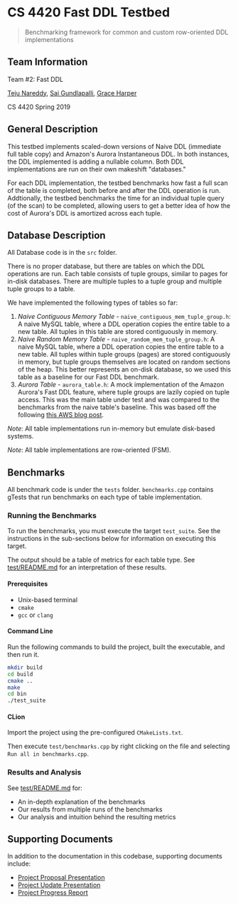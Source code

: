 # CS 4420 Fast DDL Testbed

> Benchmarking framework for common and custom row-oriented DDL implementations

## Team Information

Team #2: Fast DDL

[Teju Nareddy](https://github.com/nareddyt),
 [Sai Gundlapalli](https://github.com/graceharper),
 [Grace Harper](https://github.com/sgundlapalli11)

CS 4420 Spring 2019

## General Description 

This testbed implements scaled-down versions of Naive DDL (immediate full table copy) and Amazon's Aurora Instantaneous DDL. In both instances, the DDL implemented is adding a nullable column. Both DDL implementations are run on their own makeshift "databases."

For each DDL implementation, the testbed benchmarks how fast a full scan of the table is completed, both before and after the DDL operation is run. Addtionally, the testbed benchmarks the time for an individual tuple query (of the scan) to be completed, allowing users to get a better idea of how the cost of Aurora's DDL is amortized across each tuple. 

## Database Description

All Database code is in the `src` folder.

There is no proper database, but there are tables on which the DDL operations are run.
Each table consists of tuple groups, similar to pages for in-disk databases. There are multiple tuples to a tuple group and multiple tuple groups to a table. 

We have implemented the following types of tables so far:

1. _Naive Contiguous Memory Table_ - `naive_contiguous_mem_tuple_group.h`: A naive MySQL table, where a DDL operation copies the entire table to a new table. All tuples in this table are stored contiguously in memory.
2. _Naive Random Memory Table_ - `naive_random_mem_tuple_group.h`: A naive MySQL table, where a DDL operation copies the entire table to a new table. All tuples within tuple groups (pages) are stored contiguously in memory, but tuple groups themselves are located on random sections of the heap. This better represents an on-disk database, so we used this table as a baseline for our Fast DDL benchmark.
3. _Aurora Table_ - `aurora_table.h`: A mock implementation of the Amazon Aurora's Fast DDL feature, where tuple groups are lazily copied on tuple access. This was the main table under test and was compared to the benchmarks from the naive table's baseline. This was based off the following [this AWS blog post](https://aws.amazon.com/blogs/database/amazon-aurora-under-the-hood-fast-ddl/).

_Note_: All table implementations run in-memory but emulate disk-based systems.

_Note_: All table implementations are row-oriented (FSM).

## Benchmarks

All benchmark code is under the `tests` folder.
`benchmarks.cpp` contains gTests that run benchmarks on each type of table implementation.

### Running the Benchmarks

To run the benchmarks, you must execute the target `test_suite`.
See the instructions in the sub-sections below for information on executing this target.

The output should be a table of metrics for each table type.
See [test/README.md](test/README.md) for an interpretation of these results.

#### Prerequisites

- Unix-based terminal
- `cmake`
- `gcc` or `clang`

#### Command Line

Run the following commands to build the project, built the executable, and then run it.

```bash
mkdir build
cd build
cmake ..
make
cd bin
./test_suite
```

#### CLion

Import the project using the pre-configured `CMakeLists.txt`.

Then execute `test/benchmarks.cpp` by right clicking on the file and selecting `Run all in benchmarks.cpp`.

### Results and Analysis

See [test/README.md](test/README.md) for:

- An in-depth explanation of the benchmarks
- Our results from multiple runs of the benchmarks
- Our analysis and intuition behind the resulting metrics

## Supporting Documents

In addition to the documentation in this codebase, supporting documents include:

- [Project Proposal Presentation](https://docs.google.com/presentation/d/1oEdkolkFgda12XUJjeELfOa_b0pdHPLqFVg76Ybenbk/edit?usp=sharing)
- [Project Update Presentation](https://docs.google.com/presentation/d/102QaEbxZMtsjlURzfF2sE6JgidC0KcEO3V-eReXy_Ys/edit?usp=sharing)
- [Project Progress Report](https://drive.google.com/open?id=1OmBx_R3mu9gFxAckW7q-zrzkbeWWwoDy)